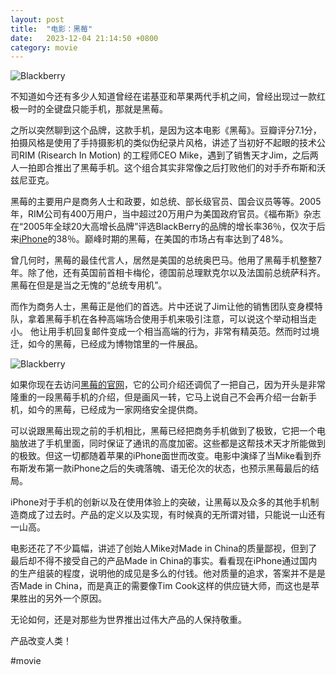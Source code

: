 ```yaml
---
layout: post
title:  "电影：黑莓"
date:   2023-12-04 21:14:50 +0800
category: movie
---
```


![Blackberry](https://images.unsplash.com/photo-1587958482280-3b8df53ad9db?q=80&w=1931&auto=format&fit=crop&ixlib=rb-4.0.3&ixid=M3wxMjA3fDB8MHxwaG90by1wYWdlfHx8fGVufDB8fHx8fA%3D%3D)

不知道如今还有多少人知道曾经在诺基亚和苹果两代手机之间，曾经出现过一款红极一时的全键盘只能手机，那就是黑莓。 

之所以突然聊到这个品牌，这款手机，是因为这本电影《黑莓》。豆瓣评分7.1分，拍摄风格是使用了手持摄影机的类似伪纪录片风格，讲述了当初好不起眼的技术公司RIM (Risearch In Motion) 的工程师CEO Mike，遇到了销售天才Jim，之后两人一拍即合推出了黑莓手机。这个组合其实非常像之后打败他们的对手乔布斯和沃兹尼亚克。 

黑莓的主要用户是商务人士和政要，如总统、部长级官员、国会议员等等。2005年，RIM公司有400万用户，当中超过20万用户为美国政府官员。《福布斯》杂志在“2005年全球20大高增长品牌”评选BlackBerry的品牌的增长率36％，仅次于后来[iPhone](https://zh.wikipedia.org/wiki/IPhone "IPhone")的38％。巅峰时期的黑莓，在美国的市场占有率达到了48%。


曾几何时，黑莓的最佳代言人，居然是美国的总统奥巴马。他用了黑莓手机整整7年。除了他，还有英国前首相卡梅伦，德国前总理默克尔以及法国前总统萨科齐。 黑莓在但是是当之无愧的“总统专用机”。 

而作为商务人士，黑莓正是他们的首选。片中还说了Jim让他的销售团队变身模特队，拿着黑莓手机在各种高端场合使用手机来吸引注意，可以说这个举动相当走小。 他让用手机回复邮件变成一个相当高端的行为，非常有精英范。然而时过境迁，如今的黑莓，已经成为博物馆里的一件展品。

![Blackberry](https://p6.itc.cn/q_70/images03/20220107/c2d2b884d2b146ddb7a1981cbd4db747.png)

如果你现在去访问[黑莓的官网](https://www.blackberry.com/us/en/company/overview)，它的公司介绍还调侃了一把自己，因为开头是非常隆重的一段黑莓手机的介绍，但是画风一转，它马上说自己不会再介绍一台新手机，如今的黑莓，已经成为一家网络安全提供商。

可以说跟黑莓出现之前的手机相比，黑莓已经把商务手机做到了极致，它把一个电脑放进了手机里面，同时保证了通讯的高度加密。这些都是这帮技术天才所能做到的极致。但这一切都随着苹果的iPhone面世而改变。电影中演绎了当Mike看到乔布斯发布第一款iPhone之后的失魂落魄、语无伦次的状态，也预示黑莓最后的结局。 

iPhone对于手机的创新以及在使用体验上的突破，让黑莓以及众多的其他手机制造商成了过去时。产品的定义以及实现，有时候真的无所谓对错，只能说一山还有一山高。

电影还花了不少篇幅，讲述了创始人Mike对Made in China的质量鄙视，但到了最后却不得不接受自己的产品Made in China的事实。看看现在iPhone通过国内的生产组装的程度，说明他的成见是多么的付钱。他对质量的追求，答案并不是是否Made in China，而是真正的需要像Tim Cook这样的供应链大师，而这也是苹果胜出的另外一个原因。

无论如何，还是对那些为世界推出过伟大产品的人保持敬重。

产品改变人类！

#movie